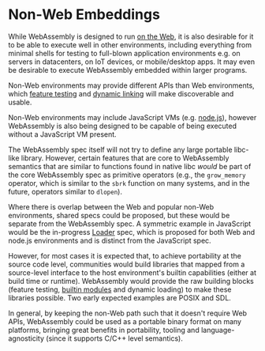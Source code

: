 # Non-Web Embeddings

While WebAssembly is designed to run [on the Web](Web.md), it is
also desirable for it to be able to execute well in other environments,
including everything from minimal shells for testing to full-blown
application environments e.g. on servers in datacenters, on IoT devices,
or mobile/desktop apps. It may even be desirable to execute WebAssembly
embedded within larger programs.

Non-Web environments may provide different APIs than Web
environments, which
[feature testing](FeatureTest.md) and
[dynamic linking](DynamicLinking.md) will make discoverable and
usable.

Non-Web environments may include JavaScript VMs (e.g. [node.js][]), however
WebAssembly is also being designed to be capable of being executed without a
JavaScript VM present.

  [node.js]: https://nodejs.org

The WebAssembly spec itself will not try to define any large portable libc-like
library. However, certain features that are core to WebAssembly semantics that
are similar to functions found in native libc *would* be part of the core
WebAssembly spec as primitive operators (e.g., the `grow_memory` operator, which
is similar to the `sbrk` function on many systems, and in the future, operators
similar to `dlopen`).

Where there is overlap between the Web and popular non-Web environments,
shared specs could be proposed, but these would be separate from the WebAssembly
spec. A symmetric example in JavaScript would be the in-progress 
[Loader](https://whatwg.github.io/loader) spec, which is proposed for both
Web and node.js environments and is distinct from the JavaScript spec.

However, for most cases it is expected that, to achieve portability at the
source code level, communities would build libraries that mapped from a 
source-level interface to the host environment's builtin capabilities
(either at build time or runtime).  WebAssembly would provide the raw building
blocks (feature testing, [builtin modules](Modules.md#imports-and-exports) and
dynamic loading) to make these libraries possible. Two early expected examples
are POSIX and SDL.

In general, by keeping the non-Web path such that it doesn't require
Web APIs, WebAssembly could be used as a portable binary format on many
platforms, bringing great benefits in portability, tooling and
language-agnosticity (since it supports C/C++ level semantics).
